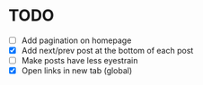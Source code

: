 # TODO

- [ ] Add pagination on homepage
- [x] Add next/prev post at the bottom of each post
- [ ] Make posts have less eyestrain
- [x] Open links in new tab (global)
